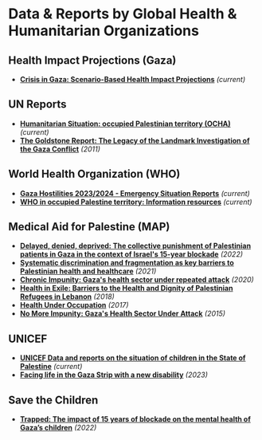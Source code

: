 # Data & Reports by Global Health & Humanitarian Organizations

## Health Impact Projections (Gaza)
- [**Crisis in Gaza: Scenario-Based Health Impact Projections**](https://gaza-projections.org/) _(current)_

## UN Reports
- [**Humanitarian Situation: occupied Palestinian territory (OCHA)**](https://reliefweb.int/country/pse) _(current)_
- [**The Goldstone Report: The Legacy of the Landmark Investigation of the Gaza Conflict**](https://books.google.nl/books?id=OsM94e1GHxAC) _(2011)_

## World Health Organization (WHO)
- [**Gaza Hostilities 2023/2024 - Emergency Situation Reports**](https://www.emro.who.int/opt/information-resources/emergency-situation-reports.html) _(current)_
- [**WHO in occupied Palestine territory: Information resources**](https://www.emro.who.int/opt/information-resources/index.html) _(current)_

## Medical Aid for Palestine (MAP)
- [**Delayed, denied, deprived: The collective punishment of Palestinian patients in Gaza in the context of Israel's 15-year blockade**](https://www.map.org.uk/downloads/map-al-mezan-access-to-health-online.pdf) _(2022)_
- [**Systematic discrimination and fragmentation as key barriers to Palestinian health and healthcare**](https://www.map.org.uk/downloads/reports/map-health-inequalities-paper-final.pdf) _(2021)_
- [**Chronic Impunity: Gaza's health sector under repeated attack**](https://www.map.org.uk/downloads/chronic-impunity-gazas-health-sector-under-repeated-attack.pdf) _(2020)_
- [**Health in Exile: Barriers to the Health and Dignity of Palestinian Refugees in Lebanon**](https://www.map.org.uk/downloads/health-in-exile--barriers-to-the-health-and-dignity-of-palestinian-refugees-in-lebanon.pdf) _(2018)_
- [**Health Under Occupation**](https://www.map.org.uk/downloads/health-under-occupation---map-report-2017.pdf) _(2017)_
- [**No More Impunity: Gaza's Health Sector Under Attack**](https://www.map.org.uk/downloads/no-more-impunity--gazas-health-sector-under-attack.pdf) _(2015)_

## UNICEF
- [**UNICEF Data and reports on the situation of children in the State of Palestine**](https://www.unicef.org/sop/research-and-reports) _(current)_
- [**Facing life in the Gaza Strip with a new disability**](https://www.unicef.org/sop/stories/facing-life-gaza-strip-new-disability) _(2023)_

## Save the Children
- [**Trapped: The impact of 15 years of blockade on the mental health of Gaza’s children**](https://resourcecentre.savethechildren.net/document/trapped-the-impact-of-15-years-of-blockade-on-the-mental-health-of-gazas-children/) _(2022)_

